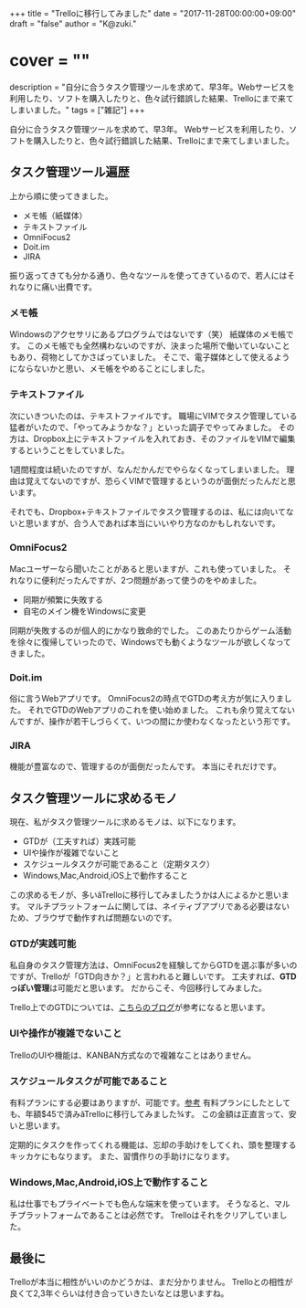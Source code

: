 +++
title = "Trelloに移行してみました"
date = "2017-11-28T00:00:00+09:00"
draft = "false"
author = "K@zuki."
# cover = ""
description = "自分に合うタスク管理ツールを求めて、早3年。Webサービスを利用したり、ソフトを購入したりと、色々試行錯誤した結果、Trelloにまで来てしまいました。"
tags = ["雑記"]
+++

自分に合うタスク管理ツールを求めて、早3年。
Webサービスを利用したり、ソフトを購入したりと、色々試行錯誤した結果、Trelloにまで来てしまいました。

## タスク管理ツール遍歴

上から順に使ってきました。

* メモ帳（紙媒体）
* テキストファイル
* OmniFocus2
* Doit.im
* JIRA

振り返ってきても分かる通り、色々なツールを使ってきているので、若人にはそれなりに痛い出費です。

### メモ帳
Windowsのアクセサリにあるプログラムではないです（笑）
紙媒体のメモ帳です。
このメモ帳でも全然構わないのですが、決まった場所で働いていないこともあり、荷物としてかさばっていました。
そこで、電子媒体として使えるようにならないかと思い、メモ帳をやめることにしました。

### テキストファイル
次にいきついたのは、テキストファイルです。
職場にVIMでタスク管理している猛者がいたので、「やってみようかな？」といった調子でやってみました。
その方は、Dropbox上にテキストファイルを入れておき、そのファイルをVIMで編集するということをしていました。

1週間程度は続いたのですが、なんだかんだでやらなくなってしまいました。
理由は覚えてないのですが、恐らくVIMで管理するというのが面倒だったんだと思います。

それでも、Dropbox+テキストファイルでタスク管理するのは、私には向いてないと思いますが、合う人であれば本当にいいやり方なのかもしれないです。

### OmniFocus2
Macユーザーなら聞いたことがあると思いますが、これも使っていました。
それなりに便利だったんですが、2つ問題があって使うのをやめました。

* 同期が頻繁に失敗する
* 自宅のメイン機をWindowsに変更

同期が失敗するのが個人的にかなり致命的でした。
このあたりからゲーム活動を徐々に復帰していったので、Windowsでも動くようなツールが欲しくなってきました。

### Doit.im
俗に言うWebアプリです。
OmniFocus2の時点でGTDの考え方が気に入りました。
それでGTDのWebアプリのこれを使い始めました。
これも余り覚えてないんですが、操作が若干しづらくて、いつの間にか使わなくなったという形です。

### JIRA
機能が豊富なので、管理するのが面倒だったんです。
本当にそれだけです。

## タスク管理ツールに求めるモノ
現在、私がタスク管理ツールに求めるモノは、以下になります。

* GTDが（工夫すれば）実践可能
* UIや操作が複雑でないこと
* スケジュールタスクが可能であること（定期タスク）
* Windows,Mac,Android,iOS上で動作すること

この求めるモノが、多いãTrelloに移行してみましたうかは人によるかと思います。
マルチプラットフォームに関しては、ネイティブアプリである必要はないため、ブラウザで動作すれば問題ないのです。

### GTDが実践可能
私自身のタスク管理方法は、OmniFocus2を経験してからGTDを選ぶ事が多いのですが、Trelloが「GTD向きか？」と言われると難しいです。
工夫すれば、**GTDっぽい管理**は可能だと思います。
だからこそ、今回移行してみました。

Trello上でのGTDについては、[こちらのブログ](https://manablog.org/gtd/)が参考になると思います。

### UIや操作が複雑でないこと
TrelloのUIや機能は、KANBAN方式なので複雑なことはありません。

### スケジュールタスクが可能であること
有料プランにする必要はありますが、可能です。[参考](https://info.trello.com/power-ups/card-repeater)
有料プランにしたとしても、年額$45で済みãTrelloに移行してみました¾す。
この金額は正直言って、安いと思います。

定期的にタスクを作ってくれる機能は、忘却の手助けをしてくれ、頭を整理するキッカケにもなります。
また、習慣作りの手助けになります。

### Windows,Mac,Android,iOS上で動作すること
私は仕事でもプライベートでも色んな端末を使っています。
そうなると、マルチプラットフォームであることは必然です。
Trelloはそれをクリアしていました。

## 最後に
Trelloが本当に相性がいいのかどうかは、まだ分かりません。
Trelloとの相性が良くて2,3年ぐらいは付き合っていきたいなとは思いますね。
